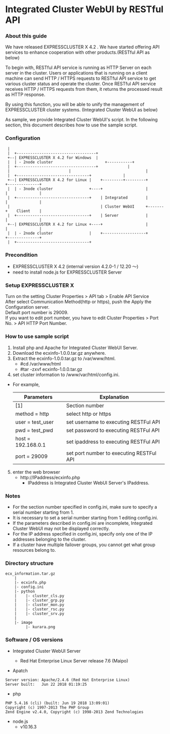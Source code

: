 # Integrated Cluster WebUI by RESTful API

### About this guide
We have released EXPRESSCLUSTER X 4.2 .
We have started offering API services to enhance cooperation with other products.(RESTful API as below)

To begin with, RESTful API service is running as HTTP Server on each server in the cluster.
Users or applications that is running on a client machine can send HTTP / HTTPS requests to RESTful API service to get various cluster status and operate the cluster.
Once RESTful API service receives HTTP / HTTPS requests from them, it returns the processed result as HTTP response.

By using this function, you will be able to unify the management of EXPRESSCLUSTER cluster systems. (Integrated Cluster WebUI as below) 
 
As sample, we provide Integrated Cluster WebUI's script.
In the following section, this document describes how to use the sample script. 

### Configuration
```
 |
 |  +-----------------------------------+
 +--| EXPRESSCLUSTER X 4.2 for Windows  |
 |  | - 2node cluster		                +-----------+
 |  +-----------------------------------+	          |
 |						    |                                 |
 |  +--------------------------------+              |
 +--| EXPRESSCLUSTER X 4.2 for Linux |    +---------+---------+       +--------------+
 |  | - 3node cluster                +----+                   |       |              |
 |  +--------------------------------+    | Integrated        |       |              |
 |                                        | Cluster WebUI     +-------+    Client    |
 |  +--------------------------------+    | Server            |       |              |
 +--| EXPRESSCLUSTER X 4.2 for Linux +----+                   |       |              |
 |  | - 2node cluster                |    +-------------------+       +--------------+
 |  +--------------------------------+
```


### Precondition
- EXPRESSCLUSTER X 4.2 (internal version 4.2.0-1 / 12.20 ～)
- need to install node.js for EXPRESSCLUSTER Server

### Setup EXPRESSCLUSTER X
Turn on the setting Cluster Properties > API tab > Enable API Service  
After select Communication Method(http or https), push the Apply the Configuration server.  
Default port number is 29009.  
If you want to edit port number, you have to edit Cluster Properties > Port No. > API HTTP Port Number.  

### How to use sample script
1. Install php and Apache for Integrated Cluster WebUI Server.    
2. Download the ecxinfo-1.0.0.tar.gz anywhere.  
3. Extract the ecxinfo-1.0.0.tar.gz  to /var/www/html.   
   - #cd /var/www/html  
   - #tar -zxvf ecxinfo-1.0.0.tar.gz  
4. set cluster information to /www/var/html/config.ini.  
  - For example,
 
    | Parameters | Explanation |
    | ---- | ---- |
    | [1] | Section number |
    | method = http | select http or https |
    | user = test_user | set username to executing RESTFul API |
    | pwd = test_pwd | set password to executing RESTFul API |
    | host = 192.168.0.1 | set ipaddress to executing RESTFul API |
    | port = 29009 | set port number to executing RESTFul API |

5. enter the web browser  
    - http://IPaddress/ecxinfo.php
    	- IPaddress is Integrated Cluster WebUI Server's IPaddress.

### Notes
- For the section number specified in config.ini, make sure to specify a serial number starting from 1.
- It is necessary to set a serial number starting from 1 editing config.ini.
- If the parameters described in config.ini are incomplete, Integrated Cluster WebUI may not be displayed correctly.
- For the IP address specified in config.ini, specify only one of the IP addresses belonging to the cluster.
- If a cluster have multiple failover groups, you cannot get what group resources belong to.

### Directory structure
```
ecx_information.tar.gz
    |
    |- ecxinfo.php
    |- config.ini
    |- python
    |    |- cluster_cls.py
    |    |- cluster_grp.py
    |    |- cluster_mon.py
    |    |- cluster_rsc.py
    |    |- cluster_srv.py
    |
    |- image
         |- kurara.png
```

### Software / OS versions

- Integrated Cluster WebUI Server
    - Red Hat Enterprise Linux Server release 7.6 (Maipo)

- Apatch
```
Server version: Apache/2.4.6 (Red Hat Enterprise Linux)
Server built:   Jun 22 2018 01:19:25
```
- php
```
PHP 5.4.16 (cli) (built: Jun 19 2018 13:09:01)
Copyright (c) 1997-2013 The PHP Group
Zend Engine v2.4.0, Copyright (c) 1998-2013 Zend Technologies
```
- node.js 
    - v10.16.3
